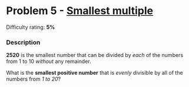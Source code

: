 # Problem 5 - [Smallest multiple](https://projecteuler.net/problem=5)

Difficulty rating: **5%**

### Description

__2520__ is the smallest number that can be divided by _each_ of the numbers from 1 to 10 _without_ any remainder.

What is the __smallest positive number__ that is _evenly_ divisible by all of the numbers from _1 to 20_?
